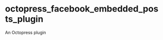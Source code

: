 octopress_facebook_embedded_posts_plugin
========================================

An Octopress plugin
